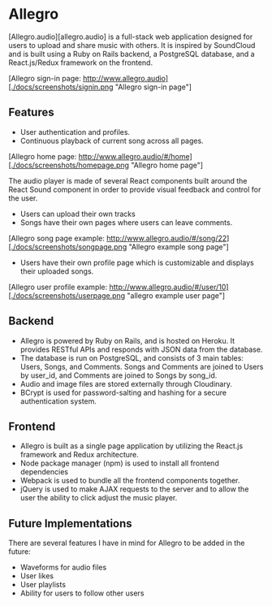 # Allegro
[Allegro.audio][allegro.audio] is a full-stack web application designed for users to upload and share music with others. It is inspired by SoundCloud and is built using a Ruby on Rails backend, a PostgreSQL database, and a React.js/Redux framework on the frontend.

[Allegro sign-in page: http://www.allegro.audio][./docs/screenshots/signin.png "Allegro sign-in page"]

## Features
- User authentication and profiles.
- Continuous playback of current song across all pages.

[Allegro home page: http://www.allegro.audio/#/home][./docs/screenshots/homepage.png "Allegro home page"]

  The audio player is made of several React components built around the React Sound component in order to provide visual feedback and control for the user.

- Users can upload their own tracks
- Songs have their own pages where users can leave comments.

[Allegro song page example: http://www.allegro.audio/#/song/22][./docs/screenshots/songpage.png "Allegro example song page"]

- Users have their own profile page which is customizable and displays their uploaded songs.

[Allegro user profile example: http://www.allegro.audio/#/user/10][./docs/screenshots/userpage.png "allegro example user page"]

## Backend
- Allegro is powered by Ruby on Rails, and is hosted on Heroku. It provides RESTful APIs and responds with JSON data from the database.
- The database is run on PostgreSQL, and consists of 3 main tables: Users, Songs, and Comments. Songs and Comments are joined to Users by user_id, and Comments are joined to Songs by song_id.
- Audio and image files are stored externally through Cloudinary.
- BCrypt is used for password-salting and hashing for a secure authentication system.

## Frontend
- Allegro is built as a single page application by utilizing the React.js framework and Redux architecture.
- Node package manager (npm) is used to install all frontend dependencies
- Webpack is used to bundle all the frontend components together.
- jQuery is used to make AJAX requests to the server and to allow the user the ability to click adjust the music player.

## Future Implementations
There are several features I have in mind for Allegro to be added in the future:

- Waveforms for audio files
- User likes
- User playlists
- Ability for users to follow other users
